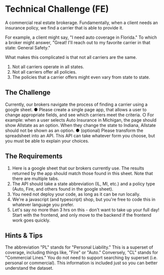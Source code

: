 # Technical Challenge (FE)

A commercial real estate brokerage. Fundamentally, when a client needs an insurance policy, we find a carrier that is able to provide it.

For example, a client might say, "I need auto coverage in Florida." To which a broker might answer, "Great! I'll reach out to my favorite carrier in that state: General Safety."

What makes this complicated is that not all carriers are the same.

1. Not all carriers operate in all states.
2. Not all carriers offer all policies.
3. The policies that a carrier offers might even vary from state to state.

## The Challenge

Currently, our brokers navigate the process of finding a carrier using a google sheet.
● Please create a single page app, that allows a user to change appropriate fields, and see which carriers meet the criteria.
○ For example: when a user selects Auto Insurance in Michigan, the page ​should show Allstate as an option. When they change the state to Indiana, Allstate should ​not​ be shown as an option.
● (optional) Please transform the spreadsheet into an API. This API can take whatever form you choose, but you must be able to explain your choices.

## The Requirements

1. Here is a google sheet​ that our brokers currently use. The results returned by the app should match those found in this sheet. ​Note that there are multiple tabs.
2. The API should take a state abbreviation (IL, MI, etc.) and a policy type (Auto, Fire, and others found in the google sheet).
3. You need not deploy your code, as long as it can be run locally.
4. We're a javascript (and typescript) shop, but you're free to code this in whatever
   language you prefer.
5. Let's say no more than 3 hrs on this - don't want to take up your full day! Start with the
   frontend, and only move to the backend if the frontend work goes quickly.

## Hints & Tips

The abbreviation "PL" stands for "Personal Liability." This is a superset of coverage, including things like, "Fire" or "Auto." Conversely, "CL" stands for "Commercial Lines." ​You do not need to support searching by superset (i.e. personal or commercial).​ This information is included just so you can better understand the dataset.
